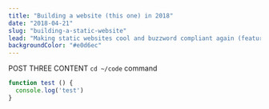 ```yaml
---
title: "Building a website (this one) in 2018"
date: "2018-04-21"
slug: "building-a-static-website"
lead: "Making static websites cool and buzzword compliant again (featuring: React, GatsbyJS, GraphQL, and Styled Components)"
backgroundColor: "#e0d6ec"
---
```


POST THREE CONTENT `cd ~/code` command

```javascript
function test () {
  console.log('test')
}
```


